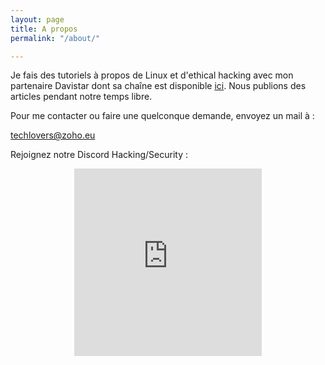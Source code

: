 ```yaml
---
layout: page
title: A propos
permalink: "/about/"

---
```

Je fais des tutoriels à propos de Linux et d'ethical hacking avec mon partenaire Davistar dont sa chaîne est disponible [ici](https://www.youtube.com/channel/UCmRpdW8WVVA4o3nhPjMG3Bg). Nous publions des articles pendant notre temps libre.

Pour me contacter ou faire une quelconque demande, envoyez un mail à :

techlovers@zoho.eu

Rejoignez notre Discord Hacking/Security : 

<center><iframe src="https://discordapp.com/widget?id=506782436596645888&theme=dark" width="300" height="300" allowtransparency="true" frameborder="0"></iframe></center>